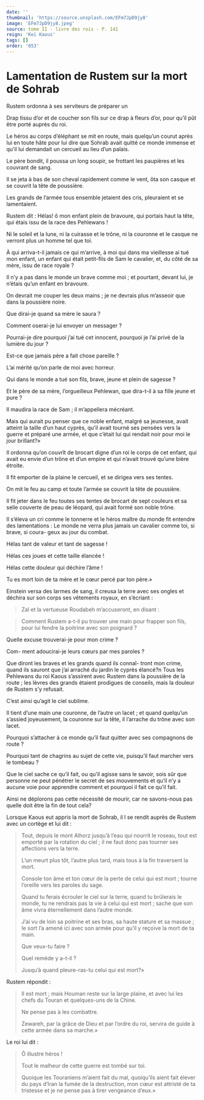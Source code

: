```yaml
---
date: ''
thumbnail: 'https://source.unsplash.com/EFm7JpD9jy8'
image: 'EFm7JpD9jy8.jpeg'
source: tome II - livre des rois - P. 141
reign: 'Keï Kaous'
tags: []
order: '053'
---
```


# Lamentation de Rustem sur la mort de Sohrab

Rustem ordonna à ses serviteurs de préparer un

Drap tissu d’or et de coucher son fils sur ce drap à fleurs d’or, pour qu’il pût être porté auprès du roi.

Le héros au corps d’éléphant se mit en route, mais quelqu’un courut après lui en toute hâte pour lui dire que Sohrab avait quitté ce monde immense et qu’il lui demandait un cercueil au lieu d’un palais.

Le père bondit, il poussa un long soupir, se frottant les paupières et les couvrant de sang.

Il se jeta à bas de son cheval rapidement comme le vent, ôta son casque et se couvrit la tête de poussière.

Les grands de l’armée tous ensemble jetaient des cris, pleuraient et se lamentaient.

Rustem dit : Hélas!
ô mon enfant plein de bravoure, qui portais haut la tête, qui étais issu de la race des Pehlewans !

Ni le soleil et la lune, ni la cuirasse et le trône, ni la couronne et le casque ne verront plus un homme tel que toi.

À qui arriva-t-il jamais ce qui m’arrive, à moi qui dans ma vieillesse ai tué mon enfant, un enfant qui était petit-fils de Sam le cavalier, et, du côté de sa mère, issu de race royale ?

Il n’y a pas dans le monde un brave comme moi ; et pourtant, devant lui, je n’étais qu’un enfant en bravoure.

On devrait me couper les deux mains ; je ne devrais plus m’asseoir que dans la poussière noire.

Que dirai-je quand sa mère le saura ?

Comment oserai-je lui envoyer un messager ?

Pourrai-je dire pourquoi j’ai tué cet innocent, pourquoi je l’ai privé de la lumière du jour ?

Est-ce que jamais père a fait chose pareille ?

L’ai mérité qu’on parle de moi avec horreur.

Qui dans le monde a tué son fils, brave, jeune et plein de sagesse ?

Et le père de sa mère, l’orgueilleux Pehlewan, que dira-t-il à sa fille jeune et pure ?

Il maudira la race de Sam ; il m’appellera mécréant.

Mais qui aurait pu penser que ce noble enfant, malgré sa jeunesse, avait atteint la taille d’un haut cyprès, qu’il avait tourné ses pensées vers la guerre et préparé une armée, et que c’était lui qui rendait noir pour moi le jour brillant?»

Il ordonna qu’on couvrît de brocart digne d’un roi le corps de cet enfant, qui avait eu envie d’un trône et d’un empire et qui n’avait trouvé qu’une bière étroite.

Il fit emporter de la plaine le cercueil, et se dirigea vers ses tentes.

On mit le feu au camp et toute l’armée se couvrit la tête de poussière.

Il fit jeter dans le feu toutes ses tentes de brocart de sept couleurs et sa selle couverte de peau de léopard, qui avait formé son noble trône.

Il s’éleva un cri comme le tonnerre et le héros maître du monde fit entendre des lamentations : Le monde ne verra plus jamais un cavalier comme toi, si brave, si coura- geux au jour du combat.

Hélas tant de valeur et tant de sagesse !

Hélas ces joues et cette taille élancée !

Hélas cette douleur qui déchire l’âme !

Tu es mort loin de ta mère et le cœur percé par ton père.»

Einstein versa des larmes de sang, il creusa la terre avec ses ongles et déchira sur son corps ses vêtements royaux, en s’écriant :

> Zal et la vertueuse Roudabeh m’accuseront, en disant :

> Comment Rustem a-t-il pu trouver une main pour frapper son fils, pour lui fendre la poitrine avec son poignard ?

Quelle excuse trouverai-je pour mon crime ?

Com- ment adoucirai-je leurs cœurs par mes paroles ?

Que diront les braves et les grands quand ils connaî- tront mon crime, quand ils sauront que j’ai arraché du jardin le cyprès élancé?n Tous les Pehlewans du roi Kaous s’assirent avec Rustem dans la poussière de la route ; les lèvres des grands étaient prodigues de conseils, mais la douleur de Rustem s’y refusait.

C’est ainsi qu’agit le ciel sublime.

Il tient d’une main une couronne, de l’autre un lacet ; et quand quelqu’un s’assied joyeusement, la couronne sur la tête, il l’arrache du trône avec son lacet.

Pourquoi s’attacher à ce monde qu’il faut quitter avec ses compagnons de route ?

Pourquoi tant de chagrins au sujet de cette vie, puisqu’il faut marcher vers le tombeau ?

Que le ciel sache ce qu’il fait, ou qu’il agisse sans le savoir, sois sûr que personne ne peut pénétrer le secret de ses mouvements et qu’il n’y a aucune voie pour apprendre comment et pourquoi il fait ce qu’il fait.

Ainsi ne déplorons pas cette nécessité de mourir, car ne savons-nous pas quelle doit être la fin de tout cela?

Lorsque Kaous eut appris la mort de Sohrab, il l se rendit auprès de Rustem avec un cortège et lui dit :

> Tout, depuis le mont Alhorz jusqu’à l’eau qui nourrit le roseau, tout est emporté par la rotation du ciel ; il ne faut donc pas tourner ses affections vers la terre.
>
> L’un meurt plus tôt, l’autre plus tard, mais tous à la fin traversent la mort.
>
> Console ton âme et ton cœur de la perte de celui qui est mort ; tourne l’oreille vers les paroles du sage.
>
> Quand tu ferais écrouler le ciel sur la terre, quand tu brûlerais le monde, tu ne rendrais pas la vie à celui qui est mort ; sache que son âme vivra éternellement dans l’autre monde.
>
> J’ai vu de loin sa poitrine et ses bras, sa haute stature et sa massue ; le sort l’a amené ici avec son armée pour qu’il y reçoive la mort de ta main.
>
> Que veux-tu faire ?
>
> Quel remède y a-t-il ?
>
> Jusqu’à quand pleure-ras-tu celui qui est mort?»

Rustem répondit :

> Il est mort ; mais Houman reste sur la large plaine, et avec lui les chefs du Touran et quelques-uns de la Chine.
>
> Ne pense pas à les combattre.
>
> Zewareh, par la grâce de Dieu et par l’ordre du roi, servira de guide à cette armée dans sa marche.»

Le roi lui dit :

> Ô illustre héros !
>
> Tout le malheur de cette guerre est tombé sur toi.
>
> Quoique les Touraniens m’aient fait du mal, quoiqu’ils aient fait élever du pays d’Iran la fumée de la destruction, mon cœur est attristé de ta tristesse et je ne pense pas à tirer vengeance d’eux.»
